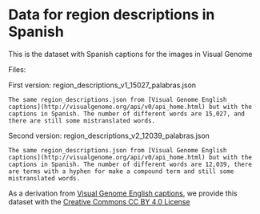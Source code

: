 # Data for region descriptions in Spanish
This is the dataset with Spanish captions for the images in Visual Genome

Files:

First version: region_descriptions_v1_15027_palabras.json

    The same region_descriptions.json from [Visual Genome English captions](http://visualgenome.org/api/v0/api_home.html) but with the captions in Spanish. The number of different words are 15,027, and there are still some mistranslated words. 

Second version: region_descriptions_v2_12039_palabras.json
    
    The same region_descriptions.json from [Visual Genome English captions](http://visualgenome.org/api/v0/api_home.html) but with the captions in Spanish. The number of different words are 12,039, there are terms with a hyphen for make a compound term and still some mistranslated words. 

As a derivation from [Visual Genome English captions](http://visualgenome.org/api/v0/api_home.html), we provide this dataset with the [Creative Commons CC BY 4.0 License](http://creativecommons.org/licenses/by/4.0/)
